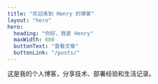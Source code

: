 ```yaml
---
title: "欢迎来到 Henry 的博客"
layout: "hero"
hero:
  heading: "你好，我是 Henry"
  maxWidth: 600
  buttonText: "查看文章"
  buttonLink: "/posts/"
---
```


这是我的个人博客，分享技术、部署经验和生活记录。